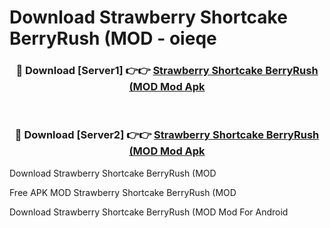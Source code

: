 # Download Strawberry Shortcake BerryRush (MOD - oieqe



<div align="center">
<h3>🔴 Download [Server1] 👉👉 <a href="https://momento.my/?title=Strawberry_Shortcake_BerryRush_(MOD">Strawberry Shortcake BerryRush (MOD Mod Apk</a></h3><br>

<h3>🔴 Download [Server2] 👉👉 <a href="https://momento.my/?title=Strawberry_Shortcake_BerryRush_(MOD">Strawberry Shortcake BerryRush (MOD Mod Apk</a></h3>
</div>



Download Strawberry Shortcake BerryRush (MOD 

Free APK MOD Strawberry Shortcake BerryRush (MOD 

Download Strawberry Shortcake BerryRush (MOD Mod For Android
